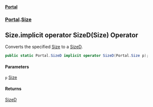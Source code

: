 #### [Portal](index.md 'index')
### [Portal](Portal.md 'Portal').[Size](Size.md 'Portal.Size')

## Size.implicit operator SizeD(Size) Operator

Converts the specified [Size](Size.md 'Portal.Size') to a [SizeD](SizeD.md 'Portal.SizeD').

```csharp
public static Portal.SizeD implicit operator SizeD(Portal.Size p);
```
#### Parameters

<a name='Portal.Size.op_ImplicitPortal.SizeD(Portal.Size).p'></a>

`p` [Size](Size.md 'Portal.Size')

#### Returns
[SizeD](SizeD.md 'Portal.SizeD')